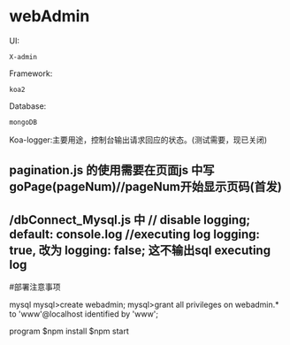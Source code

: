 # webAdmin

UI: 

    X-admin

Framework: 

    koa2

Database:

    mongoDB

Koa-logger:主要用途，控制台输出请求回应的状态。(测试需要，现已关闭)

pagination.js 的使用需要在页面js 中写goPage(pageNum)//pageNum开始显示页码(首发)
-------
/dbConnect_Mysql.js 中
    // disable logging; default: console.log
    //executing log
    logging: true,
改为 logging: false; 这不输出sql executing log
------

#部署注意事项

mysql
mysql>create webadmin;
mysql>grant all privileges on webadmin.* to 'www'@localhost identified by 'www';

program
$npm install
$npm start